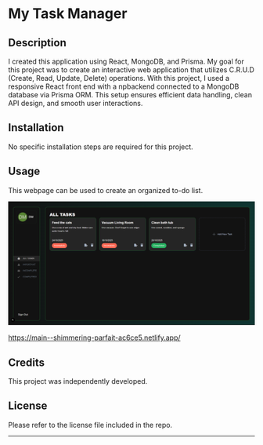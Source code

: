 # My Task Manager

## Description
I created this application using React, MongoDB, and Prisma. My goal for this project was to create an interactive web application that utilizes C.R.U.D (Create, Read, Update, Delete) operations. With this project, I used a responsive React front end with a npbackend connected to a MongoDB database via Prisma ORM. This setup ensures efficient data handling, clean API design, and smooth user interactions.

## Installation

No specific installation steps are required for this project.

## Usage

This webpage can be used to create an organized to-do list.

![Task Manager](./public/Images/screenshot.png)

https://main--shimmering-parfait-ac6ce5.netlify.app/

## Credits

This project was independently developed.

## License

Please refer to the license file included in the repo.

---
